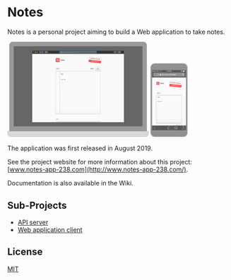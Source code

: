 # Notes

Notes is a personal project aiming to build a Web application to take notes.

<img src="exports/design/notes-app-desktop-promo.png"
     alt="Application screenshot"
     title="Application screenshot on desktop"
     width="320">
<img src="exports/design/notes-app-mobile-promo.png"
     alt="Application screenshot"
     title="Application screenshot on mobile"
     width="84">

The application was first released in August 2019.

See the project website for more information about this project:
[www.notes-app-238.com](http://www.notes-app-238.com/).

Documentation is also available in the Wiki.

## Sub-Projects

 - [API server](https://github.com/desmarais-patrick/notes-api-server-nodejs/)
 - [Web application client](https://github.com/desmarais-patrick/notes-web-client-js/)

## License

[MIT](https://choosealicense.com/licenses/mit/)
